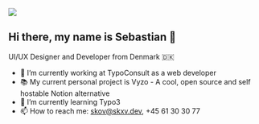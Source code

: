 ![](https://komarev.com/ghpvc/?username=DDDASHXD)

## Hi there, my name is Sebastian 👋

UI/UX Designer and Developer from Denmark 🇩🇰
- 💼 I’m currently working at TypoConsult as a web developer
- 📚 My current personal project is Vyzo - A cool, open source and self hostable Notion alternative
- 🌱 I’m currently learning Typo3
- 📫 How to reach me: skov@skxv.dev, +45 61 30 30 77
